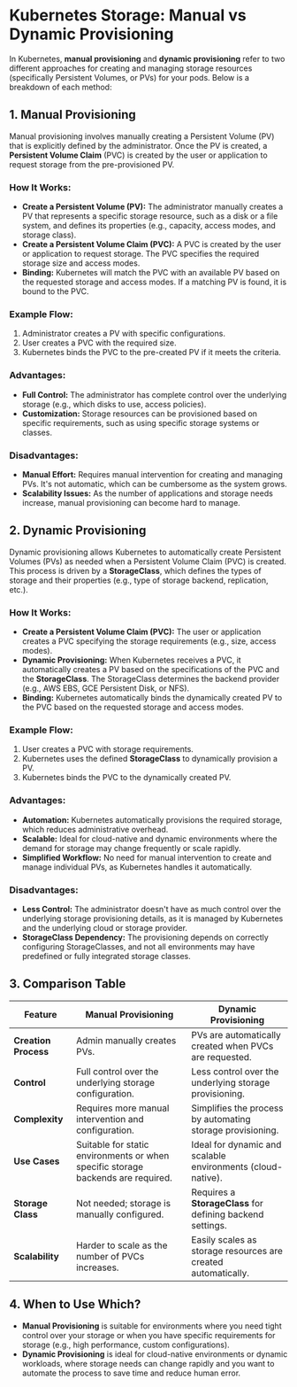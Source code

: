 
# Kubernetes Storage: Manual vs Dynamic Provisioning

In Kubernetes, **manual provisioning** and **dynamic provisioning** refer to two different approaches for creating and managing storage resources (specifically Persistent Volumes, or PVs) for your pods. Below is a breakdown of each method:

## 1. Manual Provisioning

Manual provisioning involves manually creating a Persistent Volume (PV) that is explicitly defined by the administrator. Once the PV is created, a **Persistent Volume Claim** (PVC) is created by the user or application to request storage from the pre-provisioned PV.

### How It Works:
- **Create a Persistent Volume (PV):** The administrator manually creates a PV that represents a specific storage resource, such as a disk or a file system, and defines its properties (e.g., capacity, access modes, and storage class).
- **Create a Persistent Volume Claim (PVC):** A PVC is created by the user or application to request storage. The PVC specifies the required storage size and access modes.
- **Binding:** Kubernetes will match the PVC with an available PV based on the requested storage and access modes. If a matching PV is found, it is bound to the PVC.

### Example Flow:
1. Administrator creates a PV with specific configurations.
2. User creates a PVC with the required size.
3. Kubernetes binds the PVC to the pre-created PV if it meets the criteria.

### Advantages:
- **Full Control:** The administrator has complete control over the underlying storage (e.g., which disks to use, access policies).
- **Customization:** Storage resources can be provisioned based on specific requirements, such as using specific storage systems or classes.

### Disadvantages:
- **Manual Effort:** Requires manual intervention for creating and managing PVs. It's not automatic, which can be cumbersome as the system grows.
- **Scalability Issues:** As the number of applications and storage needs increase, manual provisioning can become hard to manage.

## 2. Dynamic Provisioning

Dynamic provisioning allows Kubernetes to automatically create Persistent Volumes (PVs) as needed when a Persistent Volume Claim (PVC) is created. This process is driven by a **StorageClass**, which defines the types of storage and their properties (e.g., type of storage backend, replication, etc.).

### How It Works:
- **Create a Persistent Volume Claim (PVC):** The user or application creates a PVC specifying the storage requirements (e.g., size, access modes).
- **Dynamic Provisioning:** When Kubernetes receives a PVC, it automatically creates a PV based on the specifications of the PVC and the **StorageClass**. The StorageClass determines the backend provider (e.g., AWS EBS, GCE Persistent Disk, or NFS).
- **Binding:** Kubernetes automatically binds the dynamically created PV to the PVC based on the requested storage and access modes.

### Example Flow:
1. User creates a PVC with storage requirements.
2. Kubernetes uses the defined **StorageClass** to dynamically provision a PV.
3. Kubernetes binds the PVC to the dynamically created PV.

### Advantages:
- **Automation:** Kubernetes automatically provisions the required storage, which reduces administrative overhead.
- **Scalable:** Ideal for cloud-native and dynamic environments where the demand for storage may change frequently or scale rapidly.
- **Simplified Workflow:** No need for manual intervention to create and manage individual PVs, as Kubernetes handles it automatically.

### Disadvantages:
- **Less Control:** The administrator doesn't have as much control over the underlying storage provisioning details, as it is managed by Kubernetes and the underlying cloud or storage provider.
- **StorageClass Dependency:** The provisioning depends on correctly configuring StorageClasses, and not all environments may have predefined or fully integrated storage classes.

## 3. Comparison Table

| Feature                  | **Manual Provisioning**                                      | **Dynamic Provisioning**                                  |
|--------------------------|--------------------------------------------------------------|-----------------------------------------------------------|
| **Creation Process**      | Admin manually creates PVs.                                  | PVs are automatically created when PVCs are requested.     |
| **Control**               | Full control over the underlying storage configuration.     | Less control over the underlying storage provisioning.     |
| **Complexity**            | Requires more manual intervention and configuration.        | Simplifies the process by automating storage provisioning. |
| **Use Cases**             | Suitable for static environments or when specific storage backends are required. | Ideal for dynamic and scalable environments (cloud-native). |
| **Storage Class**         | Not needed; storage is manually configured.                  | Requires a **StorageClass** for defining backend settings. |
| **Scalability**           | Harder to scale as the number of PVCs increases.             | Easily scales as storage resources are created automatically. |

## 4. When to Use Which?

- **Manual Provisioning** is suitable for environments where you need tight control over your storage or when you have specific requirements for storage (e.g., high performance, custom configurations).
- **Dynamic Provisioning** is ideal for cloud-native environments or dynamic workloads, where storage needs can change rapidly and you want to automate the process to save time and reduce human error.
